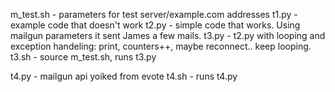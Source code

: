m_test.sh - parameters for test server/example.com addresses
t1.py - example code that doesn't work
t2.py - simple code that works.  Using mailgun parameters it sent James a few mails.
t3.py - t2.py with looping and exception handeling: print, counters++, maybe reconnect.. keep looping.
t3.sh - source m_test.sh, runs t3.py

t4.py - mailgun api yoiked from evote
t4.sh - runs t4.py

